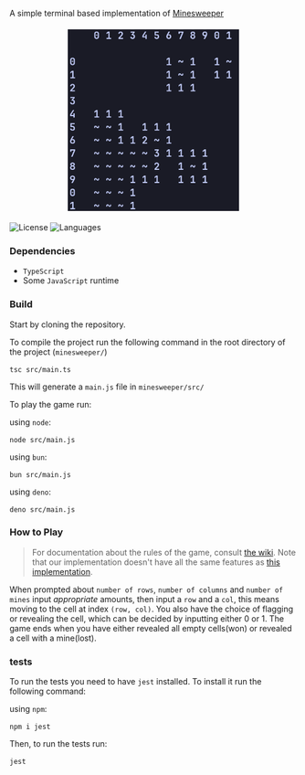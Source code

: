 A simple terminal based implementation of [Minesweeper](https://minesweeper.online/)

<img src="./Misc/minesweeper_showcase.png" alt="Minesweeper showcase" width="300" style="display:block; margin-left:auto; margin-right:auto; margin-top: 20px; margin-bottom: 20px;"/>

![License](https://img.shields.io/badge/License-MIT-blue.svg)
![Languages](https://img.shields.io/github/languages/top/kodi1046/minesweeper.svg)



### Dependencies
- `TypeScript`
- Some `JavaScript` runtime
### Build
Start by cloning the repository.

To compile the project run the following command in the root directory of the project (`minesweeper/`)
```
tsc src/main.ts
```
This will generate a `main.js` file in `minesweeper/src/`

To play the game run:

using `node`:
```
node src/main.js
```

using `bun`:
```
bun src/main.js
```

using `deno`:
```
deno src/main.js
```

### How to Play
>For documentation about the rules of the game, consult [the wiki](https://minesweeper.online/). Note that our implementation doesn't have all the same features as [this implementation](https://minesweeperonline.com/#).

When prompted about `number of rows`, `number of columns` and `number of mines` input *appropriate* amounts, then input a `row` and a `col`, this means moving to the cell at index `(row, col)`. You also have the choice of flagging or revealing the cell, which can be decided by inputting either 0 or 1. The game ends when you have either revealed all empty cells(won) or revealed a cell with a mine(lost).

### tests

To run the tests you need to have `jest` installed. To install it run the following command:

using `npm`:
```
npm i jest
```

Then, to run the tests run:
```
jest
```




